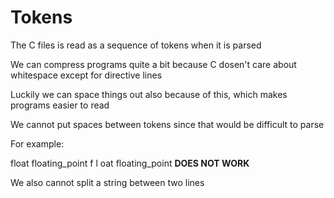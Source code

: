# Tokens

The C files is read as a sequence of tokens when it is parsed

We can compress programs quite a bit because C dosen't care about whitespace except for directive lines

Luckily we can space things out also because of this, which makes programs easier to read

We cannot put spaces between tokens since that would be difficult to parse

For example:

float floating_point
f l oat floating_point **DOES NOT WORK**

We also cannot split a string between two lines 